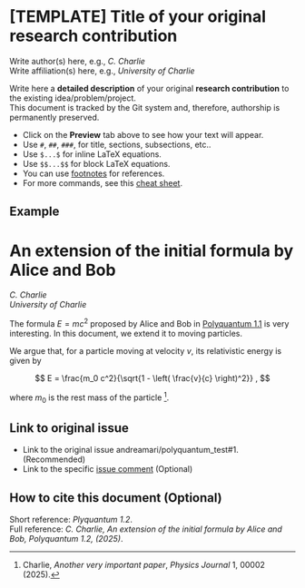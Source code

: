 # [TEMPLATE] Title of your original research contribution
Write author(s) here, e.g., _C. Charlie_\
Write affiliation(s) here, e.g., _University of Charlie_

Write here a **detailed description** of your original **research contribution** to the existing idea/problem/project.  
This document is tracked by the Git system and, therefore, authorship is permanently preserved.   

- Click on the **Preview** tab above to see how your text will appear.
- Use `#`, `##`, `###`, for title, sections, subsections, etc..
- Use `$...$` for inline LaTeX equations.  
- Use `$$...$$` for block LaTeX equations.  
- You can use [footnotes](https://www.markdownguide.org/extended-syntax/#footnotes) for references.  
- For more commands, see this [cheat sheet](https://www.markdownguide.org/cheat-sheet/).  

## Example

# An extension of the initial formula by Alice and Bob
_C. Charlie_\
_University of Charlie_

The formula $E=mc^2$ proposed by Alice and Bob in [Polyquantum 1.1](1-idea.md) is very interesting.
In this document, we extend it to moving particles.

We argue that, for a particle moving at velocity $v$, its relativistic energy is given by

$$
E =  \frac{m_0 c^2}{\sqrt{1 - \left( \frac{v}{c} \right)^2}} ,
$$

where $m_0$ is the rest mass of the particle [^1].

[^1]: Charlie, *Another very important paper*, *Physics Journal* 1, 00002 (2025).  



## Link to original issue

- Link to the original issue andreamari/polyquantum_test#1. (Recommended)
- Link to the specific [issue comment](https://github.com/andreamari/polyquantum_test/issues/24#issuecomment-3319000544)   (Optional)


## How to cite this document (Optional)
Short reference: _Plyquantum 1.2_.\
Full reference: _C. Charlie, An extension of the initial formula by Alice and Bob, Polyquantum 1.2, (2025)_.
